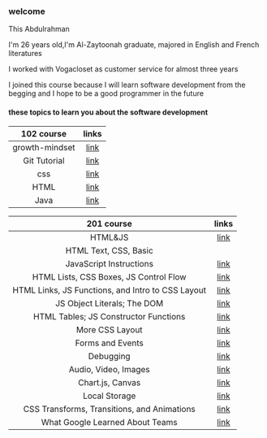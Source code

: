 ### welcome

This Abdulrahman 

I'm 26 years old,I'm Al-Zaytoonah graduate, majored in English and French literatures


I worked with Vogacloset as customer service for almost three years


I joined this course because I will learn software development  from the begging and I hope to be a good programmer in the future 



#### these topics to learn you about the software development


|**102 course** | links |                                                      
|:---:  |:--: |
| growth-mindset | [link](https://abdvool.github.io/reading-notes/Code%20102%20Reading%20Notes/growth-mindset) | 
|Git Tutorial | [link](https://abdvool.github.io/reading-notes/Code%20102%20Reading%20Notes/Git%20Tutorial) |
|css | [link](https://abdvool.github.io/reading-notes/Code%20102%20Reading%20Notes/Css) |
|HTML | [link](https://abdvool.github.io/reading-notes/Code%20102%20Reading%20Notes/Htmllab03) |
|Java | [link](https://abdvool.github.io/reading-notes/Code%20102%20Reading%20Notes/Java) |






|**201 course** | links |                                                      
|:---:  |:--: |
|  HTML&JS | [link](https://abdvool.github.io/reading-notes/Code%20201%20Reading%20Notes/HTML%26JS) | 
|HTML Text, CSS, Basic
 JavaScript Instructions  | [link](https://abdvool.github.io/reading-notes/Code%20201%20Reading%20Notes/HTML%20Text%2C%20CSS%20Introduction%2C%20and%20Basic%20JavaScript%20Instructions) |
|HTML Lists, CSS Boxes, JS Control Flow | [link](https://abdvool.github.io/reading-notes/Code%20201%20Reading%20Notes/HTML%20Lists%2C%20CSS%20Boxes%2C%20JS%20Control%20Flow) |
|HTML Links, JS Functions, and Intro to CSS Layout | [link](https://abdvool.github.io/reading-notes/Code%20201%20Reading%20Notes/HTML%20Links%2C%20JS%20Functions%2C%20and%20Intro%20to%20CSS%20Layout) |
|  JS Object Literals; The DOM | [link]( https://abdvool.github.io/reading-notes/Code%20201%20Reading%20Notes/JS%20Object%20Literals%3B%20The%20DOM) | 
|  HTML Tables; JS Constructor Functions | [link](https://abdvool.github.io/reading-notes/Code%20201%20Reading%20Notes/Object-Oriented%20Programming%2C%20HTML%20Tables) | 
|  More CSS Layout | [link](https://abdvool.github.io/reading-notes/Code%20201%20Reading%20Notes/CSS%20Layout) | 
|  Forms and Events | [link](https://abdvool.github.io/reading-notes/Code%20201%20Reading%20Notes/Forms%20and%20JS%20Events) | 
|  Debugging | [link](hthttps://abdvool.github.io/reading-notes/Code%20201%20Reading%20Notes/Debugging) | 
|  Audio, Video, Images | [link](https://abdvool.github.io/reading-notes/Code%20201%20Reading%20Notes/Audio%2C%20Video%2C%20Images) | 
|  Chart.js, Canvas | [link](https://abdvool.github.io/reading-notes//Code%20201%20Reading%20Notes/Chart.js%2C%20Canvas) | 
|  Local Storage | [link](https://abdvool.github.io/reading-notes//Code%20201%20Reading%20Notes/Local%20Storage) | 
| CSS Transforms, Transitions, and Animations| [link](https://abdvool.github.io/reading-notes//Code%20201%20Reading%20Notes/Local%20Storage) | 
|  What Google Learned About Teams| [link](https://abdvool.github.io/reading-notes//Code%20201%20Reading%20Notes/Local%20Storage) | 




















